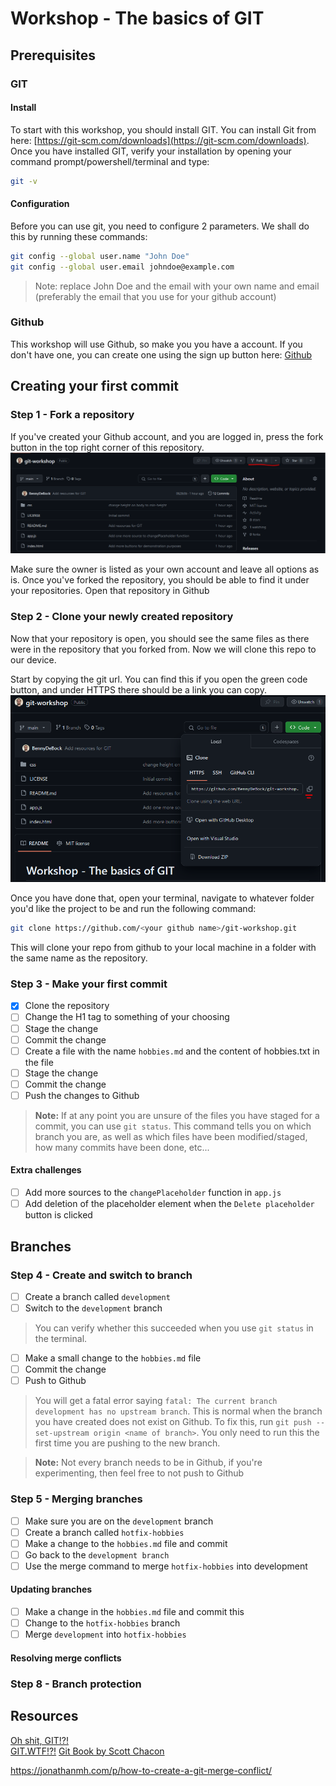 # Workshop - The basics of GIT

## Prerequisites
### GIT
#### Install
To start with this workshop, you should install GIT. You can install Git from here: [https://git-scm.com/downloads](https://git-scm.com/downloads).  
Once you have installed GIT, verify your installation by opening your command prompt/powershell/terminal and type:
```bash
git -v
```

#### Configuration
Before you can use git, you need to configure 2 parameters. We shall do this by running these commands:
```bash
git config --global user.name "John Doe"
git config --global user.email johndoe@example.com
```

> Note: replace John Doe and the email with your own name and email (preferably the email that you use for your github account)

### Github
This workshop will use Github, so make you you have a account. If you don't have one, you can create one using the sign up button here: [Github](https://github.com/)

## Creating your first commit
### Step 1 - Fork a repository
If you've created your Github account, and you are logged in, press the fork button in the top right corner of this repository.
![fork repo](./images/fork.png)

Make sure the owner is listed as your own account and leave all options as is. Once you've forked the repository, you should be able to find it under your repositories. Open that repository in Github

### Step 2 - Clone your newly created repository
Now that your repository is open, you should see the same files as there were in the repository that you forked from. Now we will clone this repo to our device.

Start by copying the git url. You can find this if you open the green code button, and under HTTPS there should be a link you can copy.
![clone url](./images/cloneurl.png)

Once you have done that, open your terminal, navigate to whatever folder you'd like the project to be and run the following command:
```bash
git clone https://github.com/<your github name>/git-workshop.git
```

This will clone your repo from github to your local machine in a folder with the same name as the repository.

### Step 3 - Make your first commit
- [x] Clone the repository
- [ ] Change the H1 tag to something of your choosing
- [ ] Stage the change
- [ ] Commit the change
- [ ] Create a file with the name `hobbies.md` and the content of hobbies.txt in the file
- [ ] Stage the change
- [ ] Commit the change
- [ ] Push the changes to Github

> **Note:** If at any point you are unsure of the files you have staged for a commit, you can use `git status`. This command tells you on which branch you are, as well as which files have been modified/staged, how many commits have been done, etc...

#### Extra challenges
- [ ] Add more sources to the `changePlaceholder` function in `app.js`
- [ ] Add deletion of the placeholder element when the `Delete placeholder` button is clicked

## Branches
### Step 4 - Create and switch to branch
- [ ] Create a branch called `development`
- [ ] Switch to the `development` branch

>  You can verify whether this succeeded when you use `git status` in the terminal.

- [ ] Make a small change to the `hobbies.md` file
- [ ] Commit the change
- [ ] Push to Github

> You will get a fatal error saying `fatal: The current branch development has no upstream branch`. This is normal when the branch you have created does not exist on Github. To fix this, run `git push --set-upstream origin <name of branch>`. You only need to run this the first time you are pushing to the new branch.

> **Note:** Not every branch needs to be in Github, if you're experimenting, then feel free to not push to Github

### Step 5 - Merging branches
- [ ] Make sure you are on the `development` branch
- [ ] Create a branch called `hotfix-hobbies` 
- [ ] Make a change to the `hobbies.md` file and commit
- [ ] Go back to the `development branch`
- [ ] Use the merge command to merge `hotfix-hobbies` into development

#### Updating branches
- [ ] Make a change in the `hobbies.md` file and commit this
- [ ] Change to the `hotfix-hobbies` branch
- [ ] Merge `development` into `hotfix-hobbies` 

#### Resolving merge conflicts


### Step 8 - Branch protection



## Resources
[Oh shit, GIT!?!](https://ohshitgit.com/)  
[GIT.WTF!?!](https://git.wtf/)
[Git Book by Scott Chacon](https://git-scm.com/book/en/v2)

https://jonathanmh.com/p/how-to-create-a-git-merge-conflict/
